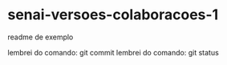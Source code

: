 # senai-versoes-colaboracoes-1

readme de exemplo

lembrei do comando: git commit
lembrei do comando: git status
